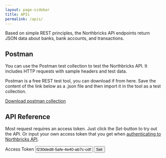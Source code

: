 ```yaml
---
layout: page-sidebar
title: APIs
permalink: /apis/
---
```


Based on simple REST principles, the Northbricks API endpoints return JSON data about banks, bank accounts, and transactions.

## Postman

You can use the Postman test collection to test the Northbricks API. It includes HTTP requests with sample headers and test data.

Postman is a free REST test tool, you can download if from here. Save the content of the link below as a .json file and then import it in the tool as a test collection.

[Download postman collection](/assets/northbricks-api.postman_collection.json)

## API Reference

Most request requires an access token. Just click the *Set*-button to try out the API. Or input your own access token that you get when [authenticating to Northbricks API](/authentication).


<script>
function setApiKey(){
    const docEls = document.getElementsByTagName('rapi-doc')
    const keyInputEl = document.getElementById('access-token-input');

    for (i = 0; i < docEls.length; i++) {
        docEls[i].setAttribute('api-key-name','Authorization');
        docEls[i].setAttribute('api-key-location','header');
        docEls[i].setAttribute('api-key-value','Bearer '+keyInputEl.value);
    }
}
</script>
<label for="access-token-input">Access Token</label>
<input class="__form-input" id="access-token-input" type="text" placeholder="Access token" value="f230ded8-5afe-4e40-ab7c-cdf301e8fed5" spellcheck="false">
<button class="btn" onclick="setApiKey()">Set</button>

<a id="rapidoc-banks" class="anchor"></a>
<rapi-doc allow-authentication="false" allow-server-selection="false" show-header="false" show-info="false" spec-url="/assets/api-spec/bank-api.yaml" regular-font="'Noto Sans',sans-serif" mono-font="'Roboto Mono',monospace"></rapi-doc>

<a id="rapidoc-bank-auth" class="anchor"></a>
<rapi-doc allow-authentication="false" allow-server-selection="false" show-header="false" show-info="false" spec-url="/assets/api-spec/bank-auth-api.yaml" regular-font="'Noto Sans',sans-serif" mono-font="'Roboto Mono',monospace"></rapi-doc>

<a id="rapidoc-accounts" class="anchor"></a>
<rapi-doc allow-authentication="false" allow-server-selection="false" show-header="false" show-info="false" spec-url="/assets/api-spec/account-api.yaml" regular-font="'Noto Sans',sans-serif" mono-font="'Roboto Mono',monospace"></rapi-doc>

<a id="rapidoc-transactions" class="anchor"></a>
<rapi-doc allow-authentication="false" allow-server-selection="false" show-header="false" show-info="false" spec-url="/assets/api-spec/transaction-api.yaml" regular-font="'Noto Sans',sans-serif" mono-font="'Roboto Mono',monospace"></rapi-doc>

<a id="rapidoc-payments" class="anchor"></a>
<rapi-doc allow-authentication="false" allow-server-selection="false" show-header="false" show-info="false" spec-url="/assets/api-spec/payment-api.yaml" regular-font="'Noto Sans',sans-serif" mono-font="'Roboto Mono',monospace"></rapi-doc>

<a id="rapidoc-user" class="anchor"></a>
<rapi-doc allow-authentication="false" allow-server-selection="false" show-header="false" show-info="false" spec-url="/assets/api-spec/user-api.yaml" regular-font="'Noto Sans',sans-serif" mono-font="'Roboto Mono',monospace"></rapi-doc>